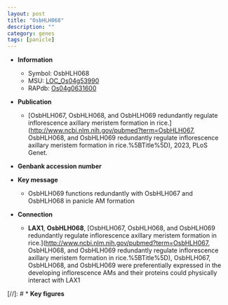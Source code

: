 ```yaml
---
layout: post
title: "OsbHLH068"
description: ""
category: genes
tags: [panicle]
---
```


* **Information**  
    + Symbol: OsbHLH068  
    + MSU: [LOC_Os04g53990](http://rice.uga.edu/cgi-bin/ORF_infopage.cgi?orf=LOC_Os04g53990)  
    + RAPdb: [Os04g0631600](http://rapdb.dna.affrc.go.jp/viewer/gbrowse_details/irgsp1?name=Os04g0631600)  

* **Publication**  
    + [OsbHLH067, OsbHLH068, and OsbHLH069 redundantly regulate inflorescence axillary meristem formation in rice.](http://www.ncbi.nlm.nih.gov/pubmed?term=OsbHLH067, OsbHLH068, and OsbHLH069 redundantly regulate inflorescence axillary meristem formation in rice.%5BTitle%5D), 2023, PLoS Genet.

* **Genbank accession number**  

* **Key message**  
    + OsbHLH069 functions redundantly with OsbHLH067 and OsbHLH068 in panicle AM formation

* **Connection**  
    + __LAX1__, __OsbHLH068__, [OsbHLH067, OsbHLH068, and OsbHLH069 redundantly regulate inflorescence axillary meristem formation in rice.](http://www.ncbi.nlm.nih.gov/pubmed?term=OsbHLH067, OsbHLH068, and OsbHLH069 redundantly regulate inflorescence axillary meristem formation in rice.%5BTitle%5D),  OsbHLH067, OsbHLH068, and OsbHLH069 were preferentially expressed in the developing inflorescence AMs and their proteins could physically interact with LAX1

[//]: # * **Key figures**  


